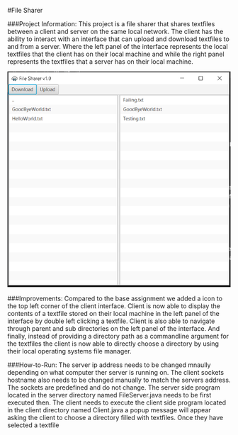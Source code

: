 #File Sharer

###Project Information:
This project is a file sharer that shares textfiles between a client and server
on the same local network. The client has the ability to interact with an interface 
that can upload and download textfiles to and from a server. Where the left panel
of the interface represents the local textfiles that the client has on their
local machine and while the right panel represents the textfiles that a server has
on their local machine.

![](Images/interface.png)

###Improvements:
Compared to the base assignment we added a icon to the top left corner of the client interface.
Client is now able to display the contents of a textfile stored on their local machine in the 
left panel of the interface by double left clicking a textfile. Client is also able to navigate
through parent and sub directories on the left panel of the interface. And finally, instead of
providing a directory path as a commandline argument for the textfiles the client is now able 
to directly choose a directory by using their local operating systems file manager.

###How-to-Run:
The server ip address needs to be changed mnaully depending on what computer
ther server is running on. The client sockets hostname also needs to be changed
manually to match the servers address. The sockets are predefined and do not change.
The server side program located in the server directory named FileServer.java
needs to be first executed then. The client needs to execute the client side program
located in the client directory named Client.java a popup message will appear asking
the client to choose a directory filled with textfiles. Once they have selected a textfile